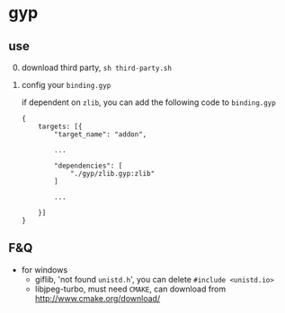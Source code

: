 # gyp

## use

0. download third party, `sh third-party.sh`
0. config your `binding.gyp`

    if dependent on `zlib`, you can add the following code to `binding.gyp`

    ```
    {
        targets: [{
            "target_name": "addon",
            
            ...

            "dependencies": [
                "./gyp/zlib.gyp:zlib"
            ]

            ...
            
        }]
    }
    ```

## F&Q

- for windows
    - giflib, 'not found `unistd.h`', you can delete `#include <unistd.io>`
    - libjpeg-turbo, must need `CMAKE`, can download from http://www.cmake.org/download/
